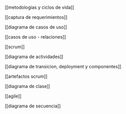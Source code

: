 [[metodologias y ciclos de vida]]

[[captura de requerimientos]]

[[diagrama de casos de uso]]

[[casos de uso - relaciones]]

[[scrum]]

[[diagrama de actividades]]

[[diagrama de transicion, deployment y componentes]]

[[artefactos scrum]]

[[diagrama de clase]]

[[agile]]

[[diagrama de secuencia]]
